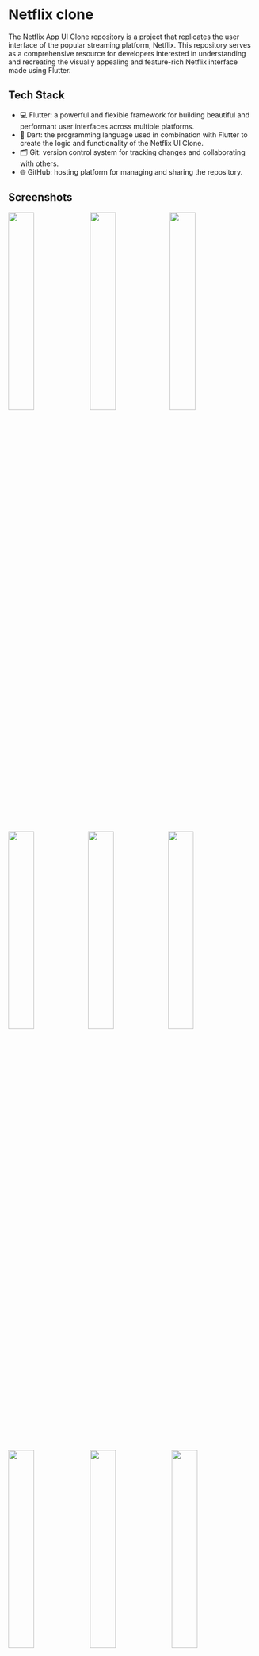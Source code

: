 # Netflix clone

The Netflix App UI Clone repository is a project that replicates the user interface of the popular streaming platform, Netflix. This repository serves as a comprehensive resource for developers interested in understanding and recreating the visually appealing and feature-rich Netflix interface made using Flutter.

## Tech Stack

- 💻 Flutter: a powerful and flexible framework for building beautiful and performant user interfaces across multiple platforms.
- 🎯 Dart: the programming language used in combination with Flutter to create the logic and functionality of the Netflix UI Clone.
- 🗂️ Git: version control system for tracking changes and collaborating with others.
- 🌐 GitHub: hosting platform for managing and sharing the repository.

## Screenshots

<img src="https://github.com/AbhinandhanaPU/netflix_clone/blob/main/screenshots/1.png" width="32%">  <img src="https://github.com/AbhinandhanaPU/netflix_clone/blob/main/screenshots/2.png" width="32%"><img src="https://github.com/AbhinandhanaPU/netflix_clone/blob/main/screenshots/3.png" width="32%"><img src="https://github.com/AbhinandhanaPU/netflix_clone/blob/main/screenshots/4.png" width="32%"><img src="https://github.com/AbhinandhanaPU/netflix_clone/blob/main/screenshots/5.png" width="32%"><img src="https://github.com/AbhinandhanaPU/netflix_clone/blob/main/screenshots/6.png" width="32%">      <img src="https://github.com/AbhinandhanaPU/netflix_clone/blob/main/screenshots/7.png" width="32%">      <img src="https://github.com/AbhinandhanaPU/netflix_clone/blob/main/screenshots/8.png" width="32%">      <img src="https://github.com/AbhinandhanaPU/netflix_clone/blob/main/screenshots/9.png" width="32%">

## Acknowledgments

The Netflix App UI Clone project is inspired by the original Netflix interface. We express our gratitude to Netflix and TMDB for providing the data and design inspiration that has made this project possible.

Special thanks to the Flutter community for their continuous support, guidance, and contributions to the Flutter framework and ecosystem.

